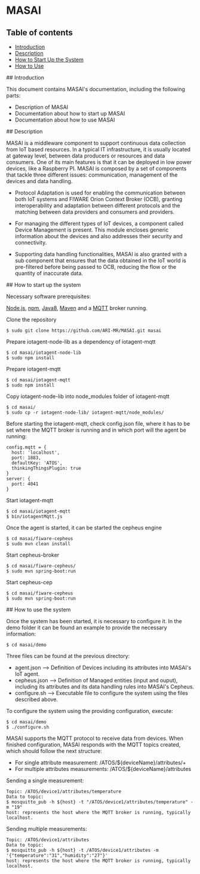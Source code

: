 # MASAI

[//]: # (Common expressions:)
[//]: # (* MASAI - ARI - Manufacturing & Retail Sector)

## Table of contents

* [Introduction](#section_introduction)
* [Description](#section_description)
* [How to Start Up the System](#section_start)
* [How to Use](#section_usage)

<a name='section_introduction'/>
## Introduction

This document contains MASAI's documentation, including the following parts:

* Description of MASAI
* Documentation about how to start up MASAI
* Documentation about how to use MASAI

<a name='section_description'/>
## Description

MASAI is a middleware component to support continuous data collection from IoT based resources.
In a typical IT infrastructure, it is usually located at gateway level, between data producers
or resources and data consumers. One of its main features is that it can be deployed in low power
devices, like a Raspberry PI.
MASAI is composed by a set of components that tackle three different issues:
communication, management of the devices and data handling.

* Protocol Adaptation is used for enabling the communication between both IoT systems and
FIWARE Orion Context Broker (OCB), granting interoperability and adaptation between different
protocols and the matching between data providers and consumers and providers.

*	For managing the different types of IoT devices, a component called Device Management is present.
This module encloses generic information about the devices and also addresses their security and connectivity.

*	Supporting data handling functionalities, MASAI is also granted with a sub component
that ensures that the data obtained in the IoT world is pre-filtered before being passed
to OCB, reducing the flow or the quantity of inaccurate data.

<a name='section_start'/>
## How to start up the system

Necessary software prerequisites:

[Node.js](https://nodejs.org/), [npm](https://www.npmjs.com/), [Java8](http://www.oracle.com/technetwork/java/javase/downloads/index-jsp-138363.html), [Maven](https://maven.apache.org/) and a [MQTT](http://mqtt.org/) broker running.

Clone the repository

    $ sudo git clone https://github.com/ARI-MR/MASAI.git masai

Prepare iotagent-node-lib as a dependency of iotagent-mqtt

    $ cd masai/iotagent-node-lib
    $ sudo npm install

Prepare iotagent-mqtt

    $ cd masai/iotagent-mqtt
    $ sudo npm install

Copy iotagent-node-lib into node_modules folder of iotagent-mqtt

    $ cd masai/
    $ sudo cp -r iotagent-node-lib/ iotagent-mqtt/node_modules/

Before starting the iotagent-mqtt, check config.json file, where it has to be set where the MQTT broker is
running and in which port will the agent be running:

    config.mqtt = {
      host: 'localhost',
      port: 1883,
      defaultKey: 'ATOS',
      thinkingThingsPlugin: true
    }
    server: {
      port: 4041
    }

Start iotagent-mqtt

    $ cd masai/iotagent-mqtt
    $ bin/iotagentMqtt.js

Once the agent is started, it can be started the cepheus engine

    $ cd masai/fiware-cepheus
    $ sudo mvn clean install

Start cepheus-broker

    $ cd masai/fiware-cepheus/
    $ sudo mvn spring-boot:run

Start cepheus-cep

    $ cd masai/fiware-cepheus
    $ sudo mvn spring-boot:run

<a name='section_usage'/>
## How to use the system

Once the system has been started, it is necessary to configure it.
In the demo folder it can be found an example to provide the necessary information:

    $ cd masai/demo

Three files can be found at the previous directory:
*	agent.json --> Definition of Devices including its attributes into MASAI's IoT agent.
*	cepheus.json --> Definition of Managed entities (input and ouput), including its attributes and
its data handling rules into MASAI's Cepheus.
*	configure.sh --> Executable file to configure the system using the files described above.

To configure the system using the providing configuration, execute:

    $ cd masai/demo
    $ ./configure.sh

MASAI supports the MQTT protocol to receive data from devices. When finished configuration, MASAI
responds with the MQTT topics created, which should follow the next structure:

*	For single attribute measurement: /ATOS/${deviceName}/attributes/+
*	For multiple attributes measurements: /ATOS/${deviceName}/attributes

Sending a single measurement:

    Topic: /ATOS/device1/attributes/temperature
    Data to topic:
    $ mosquitto_pub -h ${host} -t "/ATOS/device1/attributes/temperature" -m "19"
    host: represents the host where the MQTT broker is running, typically localhost.

Sending multiple measurements:

    Topic: /ATOS/device1/attributes
    Data to topic:
    $ mosquitto_pub -h ${host} -t /ATOS/device1/attributes -m '{"temperature":"31","humidity":"27"}'
    host: represents the host where the MQTT broker is running, typically localhost.
